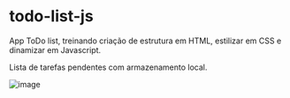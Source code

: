 # todo-list-js
App ToDo list, treinando criação de estrutura em HTML, estilizar em CSS e dinamizar em Javascript.

Lista de tarefas pendentes com armazenamento local.

![image](https://user-images.githubusercontent.com/53340131/143044546-4ea240bb-2698-4bad-aba3-9e71b9fa4db7.png)
